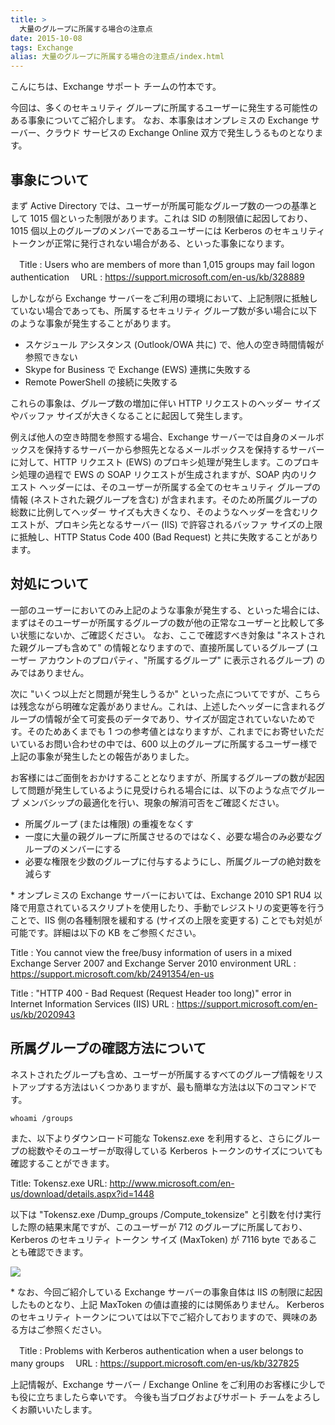 ```yaml
---
title: >
  大量のグループに所属する場合の注意点
date: 2015-10-08
tags: Exchange
alias: 大量のグループに所属する場合の注意点/index.html
---
```

こんにちは、Exchange サポート チームの竹本です。



今回は、多くのセキュリティ グループに所属するユーザーに発生する可能性のある事象についてご紹介します。
なお、本事象はオンプレミスの Exchange サーバー、クラウド サービスの Exchange Online 双方で発生しうるものとなります。


## 事象について
まず Active Directory では、ユーザーが所属可能なグループ数の一つの基準として 1015 個といった制限があります。これは SID の制限値に起因しており、1015 個以上のグループのメンバーであるユーザーには Kerberos のセキュリティ トークンが正常に発行されない場合がある、といった事象になります。

　Title : Users who are members of more than 1,015 groups may fail logon authentication
　URL : https://support.microsoft.com/en-us/kb/328889

しかしながら Exchange サーバーをご利用の環境において、上記制限に抵触していない場合であっても、所属するセキュリティ グループ数が多い場合に以下のような事象が発生することがあります。

- スケジュール アシスタンス (Outlook/OWA 共に) で、他人の空き時間情報が参照できない
- Skype for Business で Exchange (EWS) 連携に失敗する
- Remote PowerShell の接続に失敗する

これらの事象は、グループ数の増加に伴い HTTP リクエストのヘッダー サイズやバッファ サイズが大きくなることに起因して発生します。

例えば他人の空き時間を参照する場合、Exchange サーバーでは自身のメールボックスを保持するサーバーから参照先となるメールボックスを保持するサーバーに対して、HTTP リクエスト (EWS) のプロキシ処理が発生します。このプロキシ処理の過程で EWS の SOAP リクエストが生成されますが、SOAP 内のリクエスト ヘッダーには、そのユーザーが所属する全てのセキュリティ グループの情報 (ネストされた親グループを含む) が含まれます。そのため所属グループの総数に比例してヘッダー サイズも大きくなり、そのようなヘッダーを含むリクエストが、プロキシ先となるサーバー (IIS) で許容されるバッファ サイズの上限に抵触し、HTTP Status Code 400 (Bad Request) と共に失敗することがあります。


## 対処について

一部のユーザーにおいてのみ上記のような事象が発生する、といった場合には、まずはそのユーザーが所属するグループの数が他の正常なユーザーと比較して多い状態にないか、ご確認ください。
なお、ここで確認すべき対象は "ネストされた親グループも含めて" の情報となりますので、直接所属しているグループ (ユーザー アカウントのプロパティ、"所属するグループ" に表示されるグループ) のみではありません。

次に "いくつ以上だと問題が発生しうるか" といった点についてですが、こちらは残念ながら明確な定義がありません。これは、上述したヘッダーに含まれるグループの情報が全て可変長のデータであり、サイズが固定されていないためです。そのためあくまでも 1 つの参考値とはなりますが、これまでにお寄せいただいているお問い合わせの中では、600 以上のグループに所属するユーザー様で上記の事象が発生したとの報告がありました。

お客様にはご面倒をおかけすることとなりますが、所属するグループの数が起因して問題が発生しているように見受けられる場合には、以下のような点でグループ メンバシップの最適化を行い、現象の解消可否をご確認ください。


- 所属グループ (または権限) の重複をなくす
- 一度に大量の親グループに所属させるのではなく、必要な場合のみ必要なグループのメンバーにする
- 必要な権限を少数のグループに付与するようにし、所属グループの絶対数を減らす

\* オンプレミスの Exchange サーバーにおいては、Exchange 2010 SP1 RU4 以降で用意されているスクリプトを使用したり、手動でレジストリの変更等を行うことで、IIS 側の各種制限を緩和する (サイズの上限を変更する) ことでも対処が可能です。詳細は以下の KB をご参照ください。

Title : You cannot view the free/busy information of users in a mixed Exchange Server 2007 and Exchange Server 2010 environment
URL : https://support.microsoft.com/kb/2491354/en-us

Title : "HTTP 400 - Bad Request (Request Header too long)" error in Internet Information Services (IIS)
URL : https://support.microsoft.com/en-us/kb/2020943





## 所属グループの確認方法について
ネストされたグループも含め、ユーザーが所属するすべてのグループ情報をリストアップする方法はいくつかありますが、最も簡単な方法は以下のコマンドです。

  `whoami /groups`


また、以下よりダウンロード可能な Tokensz.exe を利用すると、さらにグループの総数やそのユーザーが取得している Kerberos トークンのサイズについても確認することができます。

  Title: Tokensz.exe
  URL: http://www.microsoft.com/en-us/download/details.aspx?id=1448



以下は "Tokensz.exe /Dump_groups /Compute_tokensize" と引数を付け実行した際の結果末尾ですが、このユーザーが 712 のグループに所属しており、Kerberos のセキュリティ トークン サイズ (MaxToken) が 7116 byte であることも確認できます。

![](maxtoken.jpg)

\* なお、今回ご紹介している Exchange サーバーの事象自体は IIS の制限に起因したものとなり、上記 MaxToken の値は直接的には関係ありません。 Kerberos のセキュリティ トークンについては以下でご紹介しておりますので、興味のある方はご参照ください。


　Title : Problems with Kerberos authentication when a user belongs to many groups
　URL : https://support.microsoft.com/en-us/kb/327825

上記情報が、Exchange サーバー / Exchange Online をご利用のお客様に少しでも役に立ちましたら幸いです。
今後も当ブログおよびサポート チームをよろしくお願いいたします。

